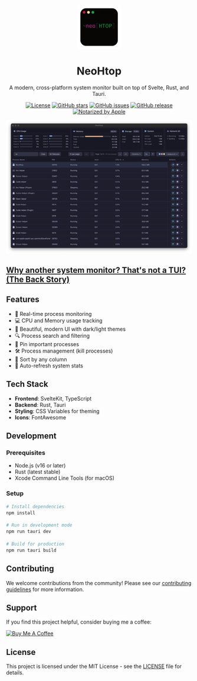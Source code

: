 <div align="center">
  <img src="app-icon.png" alt="NeoHtop Logo" width="120" />
  <h1>NeoHtop</h1>
  <p>A modern, cross-platform system monitor built on top of Svelte, Rust, and Tauri.</p>

  [![License](https://img.shields.io/github/license/Abdenasser/neohtop)](https://github.com/Abdenasser/neohtop/blob/main/LICENSE)
  [![GitHub stars](https://img.shields.io/github/stars/Abdenasser/neohtop)](https://github.com/Abdenasser/neohtop/stargazers)
  [![GitHub issues](https://img.shields.io/github/issues/Abdenasser/neohtop)](https://github.com/Abdenasser/neohtop/issues)
  [![GitHub release](https://img.shields.io/github/v/release/Abdenasser/neohtop)](https://github.com/Abdenasser/neohtop/releases)
  [![Notarized by Apple](https://img.shields.io/badge/Release_Notarized_by_Apple-000000?style=flat-square&logo=apple&logoColor=white)](https://developer.apple.com/support/notarization/)
</div>

<div align="center">
  <img src="https://github.com/Abdenasser/neohtop/blob/main/screenshot.png?raw=true" alt="NeoHtop Screenshot" width="800" />
</div>

## [Why another system monitor? That's not a TUI? (The Back Story)](https://www.abdenasser.com/2024/11/06/oh-boy-neohtop/)

## Features

- 🚀 Real-time process monitoring
- 💻 CPU and Memory usage tracking
- 🎨 Beautiful, modern UI with dark/light themes
- 🔍 Process search and filtering
- 📌 Pin important processes
- 🛠 Process management (kill processes)
- 🎯 Sort by any column
- 🔄 Auto-refresh system stats

## Tech Stack

- **Frontend**: SvelteKit, TypeScript
- **Backend**: Rust, Tauri
- **Styling**: CSS Variables for theming
- **Icons**: FontAwesome

## Development

### Prerequisites

- Node.js (v16 or later)
- Rust (latest stable)
- Xcode Command Line Tools (for macOS)

### Setup

```bash
# Install dependencies
npm install

# Run in development mode
npm run tauri dev

# Build for production
npm run tauri build
```

## Contributing

We welcome contributions from the community! Please see our [contributing guidelines](./.github/CONTRIBUTING.md) for more information.

## Support

If you find this project helpful, consider buying me a coffee:

<a href="https://www.buymeacoffee.com/abdenasser" target="_blank"><img src="https://cdn.buymeacoffee.com/buttons/v2/default-yellow.png" alt="Buy Me A Coffee" style="height: 60px !important;width: 217px !important;" ></a>

## License

This project is licensed under the MIT License - see the [LICENSE](LICENSE) file for details.